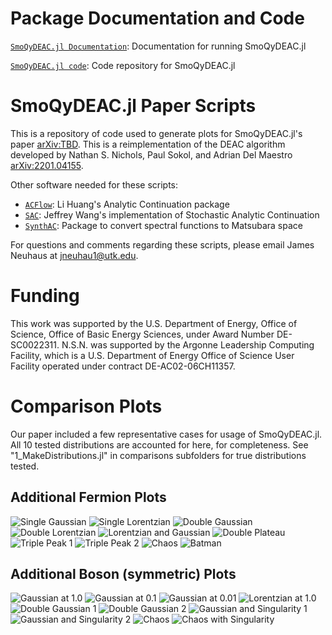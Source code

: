 # Package Documentation and Code
[`SmoQyDEAC.jl Documentation`](https://smoqysuite.github.io/SmoQyDEAC.jl/stable/): Documentation for running SmoQyDEAC.jl

[`SmoQyDEAC.jl code`](https://github.com/SmoQySuite/SmoQyDEAC.jl): Code repository for SmoQyDEAC.jl

# SmoQyDEAC.jl Paper Scripts
This is a repository of code used to generate plots for SmoQyDEAC.jl's paper [arXiv:TBD](https://arxiv.org/abs/FIXME). This is a reimplementation of the DEAC algorithm developed by Nathan S. Nichols, Paul Sokol, and Adrian Del Maestro [arXiv:2201.04155](https://arxiv.org/abs/2201.04155).

Other software needed for these scripts:
- [`ACFlow`](https://github.com/huangli712/ACFlow): Li Huang's Analytic Continuation package
- [`SAC`](https://github.com/JefferyWangSH/sac): Jeffrey Wang's implementation of Stochastic Analytic Continuation
- [`SynthAC`]( https://github.com/sandimas/SynthAC.jl): Package to convert spectral functions to Matsubara space 

For questions and comments regarding these scripts, please email James Neuhaus at [jneuhau1@utk.edu](mailto:jneuhau1@utk.edu).
# Funding
This work was supported by the U.S. Department of Energy, Office of Science, Office of Basic Energy Sciences, under Award Number DE-SC0022311. N.S.N. was supported by the Argonne Leadership Computing Facility, which is a U.S. Department of Energy Office of Science User Facility operated under contract DE-AC02-06CH11357. 

# Comparison Plots
Our paper included a few representative cases for usage of SmoQyDEAC.jl. All 10 tested distributions are accounted for here, for completeness. See "1_MakeDistributions.jl" in comparisons subfolders for true distributions tested.
## Additional Fermion Plots
![Single Gaussian](img/f1.png)
![Single Lorentzian](img/f2.png)
![Double Gaussian](img/f3.png)
![Double Lorentzian](img/f4.png)
![Lorentzian and Gaussian](img/f5.png)
![Double Plateau](img/f6.png)
![Triple Peak 1](img/f7.png)
![Triple Peak 2](img/f8.png)
![Chaos](img/f9.png)
![Batman](img/f10.png)

## Additional Boson (symmetric) Plots
![Gaussian at 1.0](img/b1.png)
![Gaussian at 0.1](img/b2.png)
![Gaussian at 0.01](img/b3.png)
![Lorentzian at 1.0](img/b4.png)
![Double Gaussian 1](img/b5.png)
![Double Gaussian 2](img/b6.png)
![Gaussian and Singularity 1](img/b7.png)
![Gaussian and Singularity 2](img/b8.png)
![Chaos](img/b9.png)
![Chaos with Singularity](img/b10.png)
